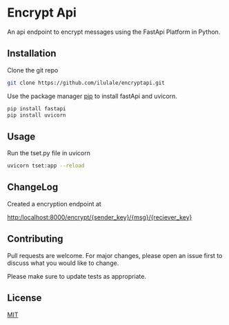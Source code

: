 # Encrypt Api 

An api endpoint to encrypt messages using the FastApi Platform in Python.

## Installation

Clone the git repo
```bash
git clone https://github.com/ilulale/encryptapi.git
```
Use the package manager [pip](https://pip.pypa.io/en/stable/) to install fastApi and uvicorn.

```bash
pip install fastapi
pip install uvicorn
```

## Usage
Run the tset.py file in uvicorn
```bash
uvicorn tset:app --reload 
```
## ChangeLog
Created a encryption endpoint at 

[http:/localhost:8000/encrypt/{sender_key}/{msg}/{reciever_key}](http:/localhost:8000/encrypt/6/Test/9)

## Contributing
Pull requests are welcome. For major changes, please open an issue first to discuss what you would like to change.

Please make sure to update tests as appropriate.

## License
[MIT](https://choosealicense.com/licenses/mit/)
